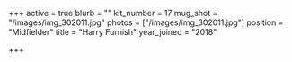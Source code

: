 +++
active = true
blurb = ""
kit_number = 17
mug_shot = "/images/img_302011.jpg"
photos = ["/images/img_302011.jpg"]
position = "Midfielder"
title = "Harry Furnish"
year_joined = "2018"

+++
